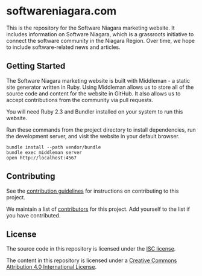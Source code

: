 # softwareniagara.com

This is the repository for the Software Niagara marketing website. It includes
information on Software Niagara, which is a grassroots initiative to connect
the software community in the Niagara Region. Over time, we hope to include
software-related news and articles.

## Getting Started

The Software Niagara marketing website is built with Middleman - a static site
generator written in Ruby. Using Middleman allows us to store all of the
source code and content for the website in GitHub. It also allows us to
accept contributions from the community via pull requests.

You will need Ruby 2.3 and Bundler installed on your system to run this website.

Run these commands from the project directory to install dependencies, run
the development server, and visit the website in your default browser.

```
bundle install --path vendor/bundle
bundle exec middleman server
open http://localhost:4567
```

## Contributing

See the [contribution guidelines](CONTRIBUTING.md) for instructions on
contributing to this project.

We maintain a list of [contributors](CONTRIBUTORS.md) for this project. Add
yourself to the list if you have contributed.

## License

The source code in this repository is licensed under the
[ISC license](LICENSE.md).

The content in this repository is licensed under a [Creative Commons Attribution
4.0 International License](http://creativecommons.org/licenses/by/4.0/).
